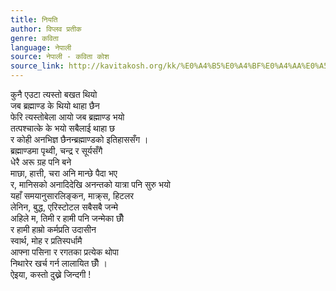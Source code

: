 ```yaml
---
title: नियति
author: विप्लव प्रतीक
genre: कविता
language: नेपाली
source: नेपाली - कविता कोश
source_link: http://kavitakosh.org/kk/%E0%A4%B5%E0%A4%BF%E0%A4%AA%E0%A5%8D%E0%A4%B2%E0%A4%B5_%E0%A4%AA%E0%A5%8D%E0%A4%B0%E0%A4%A4%E0%A5%80%E0%A4%95
---
```


कुनै एउटा त्यस्तो बखत थियो  
जब ब्रह्माण्ड के थियो थाहा छैन  
फेरि त्यस्तोबेला आयो जब ब्रह्माण्ड भयो  
तत्पश्चात्के के भयो सबैलाई थाहा छ  
र कोही अनभिज्ञ छैनन्ब्रह्माण्डको इतिहाससँग ।  
ब्रह्माण्डमा पृथ्वी, चन्द्र र सूर्यसँगै  
धेरै अरू ग्रह पनि बने  
माछा, हात्ती, चरा अनि मान्छे पैदा भए  
र, मानिसको अनादिदेखि अनन्तको यात्रा पनि सुरु भयो  
यहाँ समयानुसारलिङ्कन, माक्र्स, हिटलर  
लेनिन, बुद्ध, एरिस्टोटल सबैसबै जन्मे  
अहिले म, तिमी र हामी पनि जन्मेका छौँ  
र हामी हाम्रो कर्मप्रति उदासीन  
स्वार्थ, मोह र प्रतिस्पर्धामै  
आफ्ना पसिना र रगतका प्रत्येक थोपा  
निथारेर खर्च गर्न लालायित छौँ ।  
ऐइया, कस्तो दुख्ने जिन्दगी !
